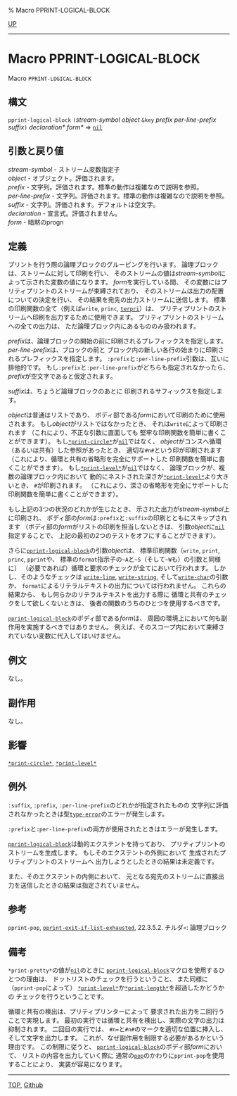 % Macro PPRINT-LOGICAL-BLOCK

[UP](22.4.html)  

---

# Macro **PPRINT-LOGICAL-BLOCK**


Macro `PPRINT-LOGICAL-BLOCK`


## 構文

`pprint-logical-block`
 `(`*stream-symbol* *object* `&key` *prefix* *per-line-prefix* *suffix*`)`
 *declaration\** *form\**
 => [`nil`](5.3.nil-variable.html)


## 引数と戻り値

*stream-symbol* - ストリーム変数指定子  
*object* - オブジェクト。評価されます。  
*prefix* - 文字列。評価されます。標準の動作は複雑なので説明を参照。  
*per-line-prefix* - 文字列。評価されます。標準の動作は複雑なので説明を参照。  
*suffix* - 文字列。評価されます。デフォルトは空文字。  
*declaration* - 宣言式。評価されません。  
*form* - 暗黙のprogn


## 定義

プリントを行う際の論理ブロックのグルーピングを行います。
論理ブロックは、ストリームに対して印刷を行い、
そのストリームの値は*stream-symbol*によって示された変数の値になります。
*form*を実行している間、
その変数にはプリティプリントのストリームが束縛されており、
そのストリームは出力の配置についての決定を行い、
その結果を宛先の出力ストリームに送信します。
標準の印刷関数の全て（例えば`write`, `princ`, [`terpri`](21.2.terpri.html)）は、
プリティプリントのストリームへ印刷を出力するために使用できます。
プリティプリントのストリームへの全ての出力は、
ただ論理ブロック内にあるもののみ扱われます。

*prefix*は、論理ブロックの開始の前に印刷されるプレフィックスを指定します。
*per-line-prefix*は、ブロックの前と
ブロック内の新しい各行の始まりに印刷されるプレフィックスを指定します。
`:prefix`と`:per-line-prefix`引数は、互いに排他的です。
もし`:prefix`と`:per-line-prefix`がどちらも指定されなかったら、
*prefix*が空文字であると仮定されます。

*suffix*は、ちょうど論理ブロックのあとに
印刷されるサフィックスを指定します。

*object*は普通はリストであり、
ボディ部である*form*において印刷のために使用されます。
もし*object*がリストではなかったとき、
それは`write`によって印刷されます
（これにより、不正な引数に直面しても
堅牢な印刷関数を簡単に書くことができます）。
もし[`*print-circle*`](22.4.print-circle.html)が[`nil`](5.3.nil-variable.html)ではなく、
*object*がコンスへ循環（あるいは共有）した参照があったとき、
適切な`#n#`という印が印刷されます
（これにより、循環と共有の省略形を完全にサポートした
印刷関数を簡単に書くことができます）。
もし[`*print-level*`](22.4.print-level.html)が[`nil`](5.3.nil-variable.html)ではなく、
論理ブロックが、複数の論理ブロック内において
動的にネストされた深さが[`*print-level*`](22.4.print-level.html)より大きいとき、
`#`が印刷されます。
（これにより、深さの省略形を完全にサポートした
印刷関数を簡単に書くことができます）。

もし上記の3つの状況のどれかが生じたとき、
示された出力が*stream-symbol*上に印刷され、
ボディ部の*form*は`:prefix`と`:suffix`の印刷とともにスキップされます
（ボディ部の*form*がリストの印刷を担当しないときは、
引数*object*に[`nil`](5.3.nil-variable.html)指定することで、
上記の最初の2つのテストをオフにすることができます）。

さらに[`pprint-logical-block`](22.4.pprint-logical-block.html)の引数*object*は、
標準印刷関数（`write`, `print`, `princ`, `pprint`や、
標準の`format`指示子の`~A`と`~S`（そして`~W`も）の引数と同様に）
（必要であれば）循環と要求のチェックが全てにおいて行われます。
しかし、そのようなチェックは
[`write-line`](21.2.write-string.html), [`write-string`](21.2.write-string.html), そして[`write-char`](21.2.write-char.html)の引数か、
`format`によるリテラルテキストの出力については行われません。
これらの結果から、
もし何らかのリテラルテキストを出力する際に
循環と共有のチェックをして欲しくないときは、
後者の関数のうちのひとつを使用するべきです。

[`pprint-logical-block`](22.4.pprint-logical-block.html)のボディ部である*form*は、
周囲の環境上において何も副作用を実施するべきではありません。
例えば、そのスコープ内において束縛されていない変数に代入してはいけません。


## 例文

なし。


## 副作用

なし。


## 影響

[`*print-circle*`](22.4.print-circle.html),
[`*print-level*`](22.4.print-level.html)


## 例外

`:suffix`, `:prefix`, `:per-line-prefix`のどれかが指定されたものの
文字列に評価されなかったときは型[`type-error`](4.4.type-error.html)のエラーが発生します。

`:prefix`と`:per-line-prefix`の両方が使用されたときはエラーが発生します。

[`pprint-logical-block`](22.4.pprint-logical-block.html)は動的エクステントを持っており、
プリティプリントのストリームを生成します。
もしそのエクステントの外側において
 生成されたプリティプリントのストリームへ
出力しようとしたときの結果は未定義です。

また、そのエクステントの内側において、
元となる宛先のストリームに直接出力を送信したときの結果は指定されていません。


## 参考

`pprint-pop`,
[`pprint-exit-if-list-exhausted`](22.4.pprint-exit-if-list-exhausted.html),
22.3.5.2. チルダ`<`: 論理ブロック


## 備考

`*print-pretty*`の値が[`nil`](5.3.nil-variable.html)のときに
[`pprint-logical-block`](22.4.pprint-logical-block.html)マクロを使用するひとつの理由は、
ドットリストのチェックを行うということ、
また同様に（`pprint-pop`によって）
[`*print-level*`](22.4.print-level.html)か[`*print-length*`](22.4.print-level.html)を超過したかどうかの
チェックを行うということです。

循環と共有の検出は、プリティプリンターによって
要求された出力を二回行うことで実現します。
最初の実行では循環と共有を検出し、実際の文字の出力は抑制されます。
二回目の実行では、
`#n=`と`#n#`のマークを適切な位置に挿入し、そして文字を出力します。
これが、なぜ副作用を制限する必要があるかという理由です。
この制限に従うと、
[`pprint-logical-block`](22.4.pprint-logical-block.html)のボディ部*form*において、
リストの内容を出力していく際に
通常の[`pop`](14.2.pop.html)のかわりに`pprint-pop`を使用することにより、
実装が容易になります。


---
[TOP](index.html),  [Github](https://github.com/nptcl/npt-japanese)

